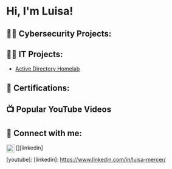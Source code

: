 <h1>Hi, I'm Luisa!</h1>

<h2>👩‍💻 Cybersecurity Projects:</h2>

<h2>👩‍💻 IT Projects:</h2>

- [Active Directory Homelab](https://github.com/mlr6/URL)

<h2> 📄 Certifications:</h2>

<h2>📺 Popular YouTube Videos</h2>


<h2> 🤳 Connect with me:</h2>

[<img align="left" alt="LuisaMercer | LinkedIn" width="22px" src="https://cdn.jsdelivr.net/npm/simple-icons@v3/icons/linkedin.svg" />][linkedin]

[youtube]: 
[linkedin]: https://www.linkedin.com/in/luisa-mercer/

<!--
**joshmadakor1/joshmadakor1** is a ✨ _special_ ✨ repository because its `README.md` (this file) appears on your GitHub profile.


